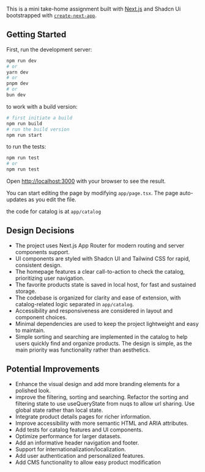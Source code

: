 This is a mini take-home assignment built with [Next.js](https://nextjs.org) and Shadcn Ui bootstrapped with [`create-next-app`](https://nextjs.org/docs/app/api-reference/cli/create-next-app).

## Getting Started

First, run the development server:

```bash
npm run dev
# or
yarn dev
# or
pnpm dev
# or
bun dev

```

to work with a build version:

```bash
# first initiate a build
npm run build
# run the build version
npm run start

```

to run the tests:

```bash
npm run test
# or
npm run test


```

Open [http://localhost:3000](http://localhost:3000) with your browser to see the result.

You can start editing the page by modifying `app/page.tsx`. The page auto-updates as you edit the file.

the code for catalog is at `app/catalog`

## Design Decisions

- The project uses Next.js App Router for modern routing and server components support.
- UI components are styled with Shadcn UI and Tailwind CSS for rapid, consistent design.
- The homepage features a clear call-to-action to check the catalog, prioritizing user navigation.
- The favorite products state is saved in local host, for fast and sustained storage.
- The codebase is organized for clarity and ease of extension, with catalog-related logic separated in `app/catalog`.
- Accessibility and responsiveness are considered in layout and component choices.
- Minimal dependencies are used to keep the project lightweight and easy to maintain.
- Simple sorting and searching are implemented in the catalog to help users quickly find and organize products. The design is simple, as the main priority was functionality rather than aesthetics.

## Potential Improvements

- Enhance the visual design and add more branding elements for a polished look.
- improve the filtering, sorting and searching. Refactor the sorting and filtering state to use useQueryState from nuqs to allow url sharing. Use global state rather than local state.
- Integrate product details pages for richer information.
- Improve accessibility with more semantic HTML and ARIA attributes.
- Add tests for catalog features and UI components.
- Optimize performance for larger datasets.
- Add an informative header navigation and footer.
- Support for internationalization/localization.
- Add user authentication and personalized features.
- Add CMS functionality to allow easy product modification

